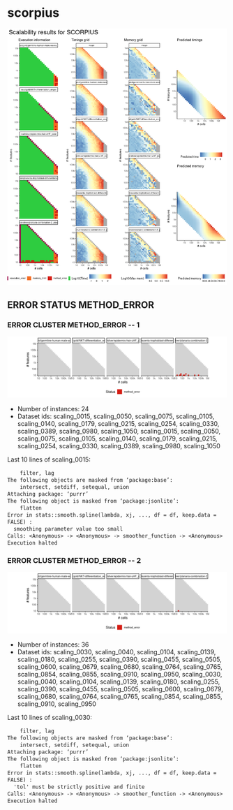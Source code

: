 # scorpius
![Overview](scorpius.png)

## ERROR STATUS METHOD_ERROR

### ERROR CLUSTER METHOD_ERROR -- 1
![Cluster plot](error_class_plots/scorpius_method_error_1.png)

 * Number of instances: 24
 * Dataset ids: scaling_0015, scaling_0050, scaling_0075, scaling_0105, scaling_0140, scaling_0179, scaling_0215, scaling_0254, scaling_0330, scaling_0389, scaling_0980, scaling_1050, scaling_0015, scaling_0050, scaling_0075, scaling_0105, scaling_0140, scaling_0179, scaling_0215, scaling_0254, scaling_0330, scaling_0389, scaling_0980, scaling_1050

Last 10 lines of scaling_0015:
```
    filter, lag
The following objects are masked from ‘package:base’:
    intersect, setdiff, setequal, union
Attaching package: ‘purrr’
The following object is masked from ‘package:jsonlite’:
    flatten
Error in stats::smooth.spline(lambda, xj, ..., df = df, keep.data = FALSE) : 
  smoothing parameter value too small
Calls: <Anonymous> -> <Anonymous> -> smoother_function -> <Anonymous>
Execution halted
```

### ERROR CLUSTER METHOD_ERROR -- 2
![Cluster plot](error_class_plots/scorpius_method_error_2.png)

 * Number of instances: 36
 * Dataset ids: scaling_0030, scaling_0040, scaling_0104, scaling_0139, scaling_0180, scaling_0255, scaling_0390, scaling_0455, scaling_0505, scaling_0600, scaling_0679, scaling_0680, scaling_0764, scaling_0765, scaling_0854, scaling_0855, scaling_0910, scaling_0950, scaling_0030, scaling_0040, scaling_0104, scaling_0139, scaling_0180, scaling_0255, scaling_0390, scaling_0455, scaling_0505, scaling_0600, scaling_0679, scaling_0680, scaling_0764, scaling_0765, scaling_0854, scaling_0855, scaling_0910, scaling_0950

Last 10 lines of scaling_0030:
```
    filter, lag
The following objects are masked from ‘package:base’:
    intersect, setdiff, setequal, union
Attaching package: ‘purrr’
The following object is masked from ‘package:jsonlite’:
    flatten
Error in stats::smooth.spline(lambda, xj, ..., df = df, keep.data = FALSE) : 
  'tol' must be strictly positive and finite
Calls: <Anonymous> -> <Anonymous> -> smoother_function -> <Anonymous>
Execution halted
```


